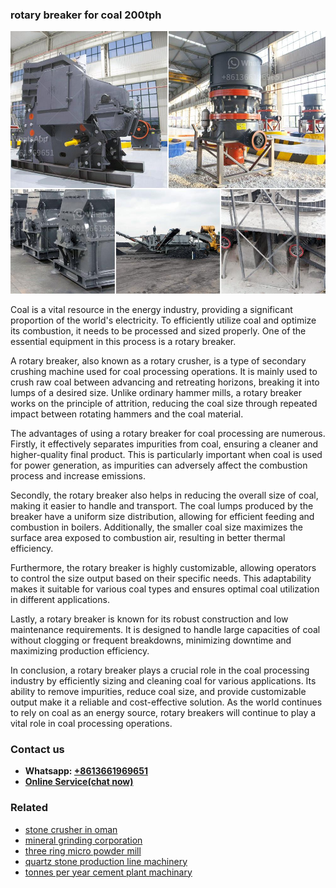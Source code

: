 <h3>rotary breaker for coal 200tph</h3><img src='1703042439.jpg' alt=''><p>Coal is a vital resource in the energy industry, providing a significant proportion of the world's electricity. To efficiently utilize coal and optimize its combustion, it needs to be processed and sized properly. One of the essential equipment in this process is a rotary breaker.</p><p>A rotary breaker, also known as a rotary crusher, is a type of secondary crushing machine used for coal processing operations. It is mainly used to crush raw coal between advancing and retreating horizons, breaking it into lumps of a desired size. Unlike ordinary hammer mills, a rotary breaker works on the principle of attrition, reducing the coal size through repeated impact between rotating hammers and the coal material.</p><p>The advantages of using a rotary breaker for coal processing are numerous. Firstly, it effectively separates impurities from coal, ensuring a cleaner and higher-quality final product. This is particularly important when coal is used for power generation, as impurities can adversely affect the combustion process and increase emissions.</p><p>Secondly, the rotary breaker also helps in reducing the overall size of coal, making it easier to handle and transport. The coal lumps produced by the breaker have a uniform size distribution, allowing for efficient feeding and combustion in boilers. Additionally, the smaller coal size maximizes the surface area exposed to combustion air, resulting in better thermal efficiency.</p><p>Furthermore, the rotary breaker is highly customizable, allowing operators to control the size output based on their specific needs. This adaptability makes it suitable for various coal types and ensures optimal coal utilization in different applications.</p><p>Lastly, a rotary breaker is known for its robust construction and low maintenance requirements. It is designed to handle large capacities of coal without clogging or frequent breakdowns, minimizing downtime and maximizing production efficiency.</p><p>In conclusion, a rotary breaker plays a crucial role in the coal processing industry by efficiently sizing and cleaning coal for various applications. Its ability to remove impurities, reduce coal size, and provide customizable output make it a reliable and cost-effective solution. As the world continues to rely on coal as an energy source, rotary breakers will continue to play a vital role in coal processing operations.</p><h3>Contact us</h3><ul><li><strong>Whatsapp:&nbsp;<a href="https://wa.me/8613661969651">+8613661969651</a></strong></li><li><a href="https://swt.shibang-china.com/?git&amp;zhl&amp;rotary breaker for coal 200tph"><strong>Online Service(chat now)</strong></a></li></ul><h3>Related</h3><ul><li><a href='stone crusher in oman.md'>stone crusher in oman</a></li><li><a href='mineral grinding corporation.md'>mineral grinding corporation</a></li><li><a href='three ring micro powder mill.md'>three ring micro powder mill</a></li><li><a href='quartz stone production line machinery.md'>quartz stone production line machinery</a></li><li><a href='tonnes per year cement plant machinary.md'>tonnes per year cement plant machinary</a></li></ul>